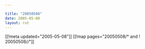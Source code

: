 ```yaml
---

title: "20050508"
date: 2005-05-08
layout: rut
---
```


[[!meta updated="2005-05-08"]]
[[!map pages="20050508/* and ! 20050508/*/*"]]
